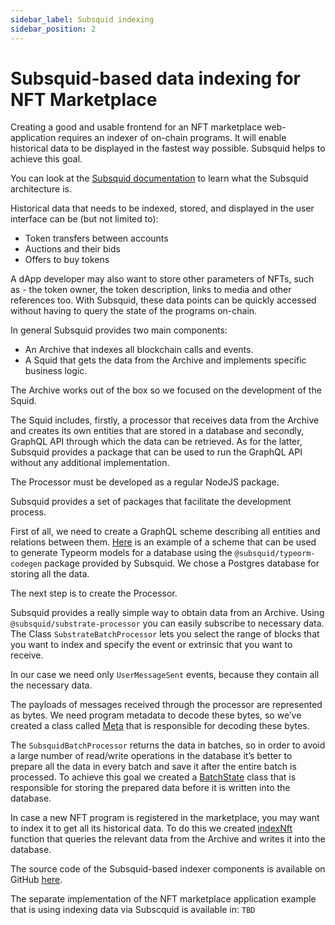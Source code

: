 ```yaml
---
sidebar_label: Subsquid indexing
sidebar_position: 2
---
```


# Subsquid-based data indexing for NFT Marketplace

Creating a good and usable frontend for an NFT marketplace web-application requires an indexer of on-chain programs. It will enable historical data to be displayed in the fastest way possible. Subsquid helps to achieve this goal.

You can look at the [Subsquid documentation](https://docs.subsquid.io/overview/) to learn what the Subsquid architecture is.

Historical data that needs to be indexed, stored, and displayed in the user interface can be (but not limited to):

- Token transfers between accounts
- Auctions and their bids
- Offers to buy tokens

A dApp developer may also want to store other parameters of NFTs, such as - the token owner, the token description, links to media and other references too. With Subsquid, these data points can be quickly accessed without having to query the state of the programs on-chain.

In general Subsquid provides two main components:

- An Archive that indexes all blockchain calls and events.
- A Squid that gets the data from the Archive and implements specific business logic.

The Archive works out of the box so we focused on the development of the Squid.

The Squid includes, firstly, a processor that receives data from the Archive and creates its own entities that are stored in a database and secondly, GraphQL API through which the data can be retrieved. As for the latter, Subsquid provides a package that can be used to run the GraphQL API without any additional implementation.

The Processor must be developed as a regular NodeJS package.

Subsquid provides a set of packages that facilitate the development process.

First of all, we need to create a GraphQL scheme describing all entities and relations between them. [Here](https://github.com/gear-tech/gear-integrations/blob/master/Subsquid/nft-marketplace/schema.graphql) is an example of a scheme that can be used to generate Typeorm models for a database using the `@subsquid/typeorm-codegen` package provided by Subsquid. We chose a Postgres database for storing all the data.

The next step is to create the Processor.

Subsquid provides a really simple way to obtain data from an Archive. Using `@subsquid/substrate-processor` you can easily subscribe to necessary data. The Class `SubstrateBatchProcessor` lets you select the range of blocks that you want to index and specify the event or extrinsic that you want to receive.

In our case we need only `UserMessageSent` events, because they contain all the necessary data.

The payloads of messages received through the processor are represented as bytes. We need program metadata to decode these bytes, so we’ve created a class called [Meta](https://github.com/gear-tech/gear-integrations/blob/master/Subsquid/nft-marketplace/src/meta.ts) that is responsible for decoding these bytes.

The `SubsquidBatchProcessor` returns the data in batches, so in order to avoid a large number of read/write operations in the database it’s better to prepare all the data in every batch and save it after the entire batch is processed. To achieve this goal we created a [BatchState](https://github.com/gear-tech/gear-integrations/blob/master/Subsquid/nft-marketplace/src/state.ts) class that is responsible for storing the prepared data before it is written into the database.

In case a new NFT program is registered in the marketplace, you may want to index it to get all its historical data. To do this we created [indexNft](https://github.com/gear-tech/gear-integrations/blob/master/Subsquid/nft-marketplace/src/indexNft.ts) function that queries the relevant data from the Archive and writes it into the database.

The source code of the Subsquid-based indexer components is available on GitHub [here](https://github.com/gear-tech/gear-integrations/tree/master/Subsquid).

The separate implementation of the NFT marketplace application example that is using indexing data via Subscquid is available in: `TBD`

